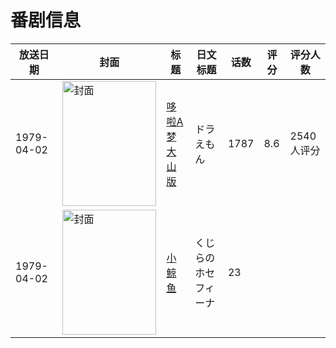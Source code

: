 # 番剧信息

|放送日期|封面|标题|日文标题|话数|评分|评分人数|
|---|---|---|---|---|---|---|
|1979-04-02|<img src="https://lain.bgm.tv/pic/cover/c/64/b3/37460_gtg0V.jpg" alt="封面" style="width:150px;height:200px;object-fit:cover;">|[哆啦A梦 大山版](https://bangumi.tv/subject/37460)|ドラえもん|1787|8.6|2540人评分|
|1979-04-02|<img src="https://lain.bgm.tv/pic/cover/c/92/5c/220037_gp1Tc.jpg" alt="封面" style="width:150px;height:200px;object-fit:cover;">|[小鲸鱼](https://bangumi.tv/subject/220037)|くじらのホセフィーナ|23|||
